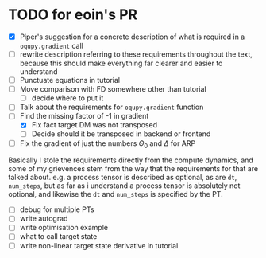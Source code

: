 # TODO for eoin's PR

- [x] Piper's suggestion for a concrete description of what is required in a `oqupy.gradient` call
- [ ] rewrite description referring to these requirements throughout the text, because this should make everything far clearer and easier to understand
- [ ] Punctuate equations in tutorial
- [ ] Move comparison with FD somewhere other than tutorial
    - [ ] decide where to put it
- [ ] Talk about the requirements for `oqupy.gradient` function
- [ ] Find the missing factor of -1 in gradient
    - [x] Fix fact target DM was not transposed
    - [ ] Decide should it be transposed in backend or frontend
- [ ] Fix the gradient of just the numbers $\Theta_0$ and $\Delta$ for ARP

Basically I stole the requirements directly from the compute dynamics, and some of my grievences stem from the way that the requirements for that are talked about. e.g. a process tensor is described as optional, as are `dt`, `num_steps`, but as far as i understand a process tensor is absolutely not optional, and likewise the `dt` and `num_steps` is specified by the PT. 

- [ ] debug for multiple PTs
- [ ] write autograd
- [ ] write optimisation example
- [ ] what to call target state
- [ ] write non-linear target state derivative in tutorial
